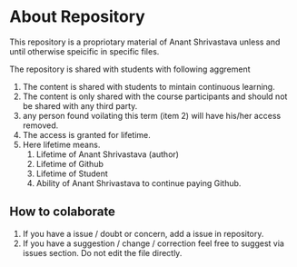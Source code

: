 # About Repository

This repository is a propriotary material of Anant Shrivastava unless and until otherwise speicific in specific files.

The repository is shared with students with following aggrement

1. The content is shared with students to mintain continuous learning.
2. The content is only shared with the course participants and should not be shared with any third party.
3. any person found voilating this term (item 2) will have his/her access removed.
4. The access is granted for lifetime.
5. Here lifetime means.
    1. Lifetime of Anant Shrivastava (author)
    2. Lifetime of Github
    3. Lifetime of Student
    4. Ability of Anant Shrivastava to continue paying Github.

## How to colaborate

1. If you have a issue / doubt or concern, add a issue in repository. 
2. If you have a suggestion / change / correction feel free to suggest via issues section. Do not edit the file directly.

